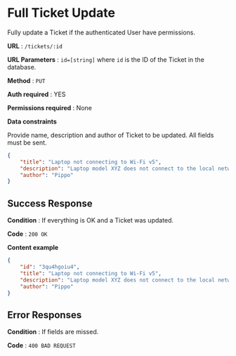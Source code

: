 # Full Ticket Update

Fully update a Ticket if the authenticated User have permissions.

**URL** : `/tickets/:id`

**URL Parameters** : `id=[string]` where `id` is the ID of the Ticket in the
database.

**Method** : `PUT`

**Auth required** : YES

**Permissions required** : None

**Data constraints**

Provide name, description and author of Ticket to be updated.
All fields must be sent.

```json
{
    "title": "Laptop not connecting to Wi-Fi v5",
    "description": "Laptop model XYZ does not connect to the local network and also external networks.",
    "author": "Pippo"
}
```


## Success Response

**Condition** : If everything is OK and a Ticket was updated.

**Code** : `200 OK`

**Content example**

```json
{
    "id": "3qu4hgoiu4",
    "title": "Laptop not connecting to Wi-Fi v5",
    "description": "Laptop model XYZ does not connect to the local network and also external networks.",
    "author": "Pippo"
}
```

## Error Responses

**Condition** : If fields are missed.

**Code** : `400 BAD REQUEST`

